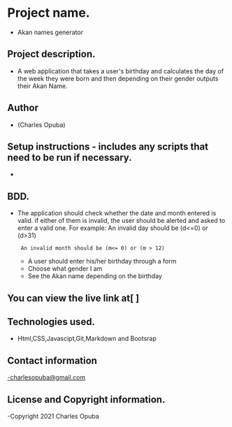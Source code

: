 
# Project name.
- Akan names generator
## Project description.
- A web application that takes a user's birthday and calculates the day of the week they were born and then depending on their gender outputs their Akan Name. 
## Author
- (Charles Opuba)
## Setup instructions - includes any scripts that need to be run if necessary.
- 
## BDD.
-  The application should check whether the date and month entered is valid. if either of them is invalid,  the user should be alerted and asked to enter a valid one. For example:
        An invalid day should be (d<=0) or (d>31)

        An invalid month should be (m<= 0) or (m > 12)  

   - A user should enter his/her birthday through a form
   - Choose what gender I am
   - See the Akan name depending on the birthday
          


   
## You can view the live link at[              ]
    

## Technologies used.
- Html,CSS,Javascipt,Git,Markdown and Bootsrap
## Contact information
-charlesopuba@gmail.com
## License and Copyright information.
-Copyright 2021 Charles Opuba